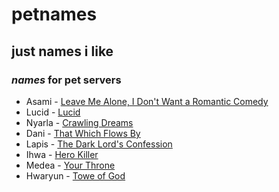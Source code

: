 # petnames

## just names i like

### _names_ for pet servers

- Asami - [Leave Me Alone, I Don't Want a Romantic Comedy](https://www.webtoons.com/en/canvas/leave-me-alone-i-dont-want-a-romantic-comedy/list?title_no=506168)
- Lucid - [Lucid](https://www.webtoons.com/en/canvas/lucid/list?title_no=250209)
- Nyarla - [Crawling Dreams](https://www.webtoons.com/en/canvas/crawling-dreams/list?title_no=141539)
- Dani - [That Which Flows By](https://www.webtoons.com/en/historical/that-which-flows-by/list?title_no=5419)
- Lapis - [The Dark Lord's Confession](https://www.webtoons.com/en/fantasy/the-dark-lords-confession/list?title_no=4464)
- Ihwa - [Hero Killer](https://www.webtoons.com/en/action/hero-killer/list?title_no=2745)
- Medea - [Your Throne](https://www.webtoons.com/en/fantasy/your-throne/list?title_no=2009)
- Hwaryun - [Towe of God](https://www.webtoons.com/en/fantasy/tower-of-god/list?title_no=95)
